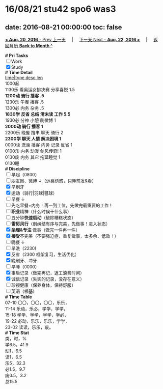 # 16/08/21 stu42 spo6 was3

date: 2016-08-21 00:00:00
toc: false
---
[**< Aug. 20, 2016** - Prev 上一天](/lifelogs/2016/08/d20.html) &nbsp; &nbsp; | &nbsp; &nbsp; [下一天 Next - **Aug. 22, 2016 >**](/lifelogs/2016/08/d22.html) &nbsp; &nbsp; |  &nbsp; &nbsp; [返回月历 **Back to Month ^**](/lifelogs/2016/08/index.html)
<br/><div><b># Pri Tasks</b></div><div><input type="checkbox"/>Work</div><div><input checked="true" type="checkbox"/>Study</div><div><b># Time Detail</b></div><div><u>time|type desc len</u></div><div>1000起</div><div>1130乐 看奥运女排决赛 分享喜悦 1.5</div><div><b>1200动 骑行 播客 .5</b></div><div>1230乐 午餐 播客 .5</div><div>1300必 内务 杂务 .5</div><div><b>1830学</b> <b>反省 总结 清未读 </b><b>工作 5.5</b></div><div>1930必 分神 小憩 刷微博 1</div><div><b>2000动 骑行 播客 1</b></div><div>2200乐 晚餐 撸串 聊天 骑行 2</div><div><b>2300学 聊天 人情 解决困境 1</b></div><div>0000读 洗澡 播客 内务 记录 反省 1</div><div>0100乐 内务 动漫 剑风传奇! 1</div><div>0130废 内务 其它 拖延睡觉 1</div><div>0130睡</div><div><b># Discipline</b></div><div><input type="checkbox"/>早起（0800）</div><div><input type="checkbox"/>朋友圈、微博 ↓（远离诱惑，只睡前发&amp;看）</div><div><input checked="true" type="checkbox"/>早刷牙</div><div><input checked="true" type="checkbox"/>运动（骑行|羽球|毽球）</div><div><input type="checkbox"/>早餐 ↓</div><div><input type="checkbox"/>先吃早餐+内务！再一到工位，先做完最重要的工作！</div><div><input type="checkbox"/><b>职业</b>精神（什么时候干什么事）</div><div><input type="checkbox"/>五分钟<b>快速启动</b>（破除糟糕状态）</div><div><input type="checkbox"/><b>雷厉风行</b>（别纠结有序与完美，先做事！进入状态）</div><div><input checked="true" type="checkbox"/><b>条理&amp;专注</b> 做事（做完一件再一件）</div><div><input checked="true" type="checkbox"/><b>接受</b>不完美（不要强迫症，重复做事，太多余、低效！）</div><div><input type="checkbox"/>晚餐 ↓</div><div><input type="checkbox"/>早洗（2230)</div><div><input checked="true" type="checkbox"/>反省（2300 框架复习，生活优化）</div><div><input checked="true" type="checkbox"/>晚刷牙、冲牙</div><div><input type="checkbox"/>早睡（0000）</div><div><input checked="true" type="checkbox"/>事后记录（做完再记，返工浪费时间）</div><div><input checked="true" type="checkbox"/>诚信记录（失实的记录，没存在意义）</div><div><input type="checkbox"/>珍视健康（保养身体，保持舒服）</div><div><input type="checkbox"/>英语（根基）</div><div><b># Time Table</b></div><div>07-10 〇〇，〇〇，〇〇，乐乐，</div><div>11-14 乐动，乐必，学学，学学，</div><div>15-18 学学，学学，学学，学必，</div><div>19-22 必动，乐乐，乐乐，学学，</div><div>23-02 读读，乐乐，废。</div><div><b># Time Stat</b></div><div>类，时，%</div><div>学6.5，41.9</div><div>动1，6.5</div><div>读1，6.5</div><div>乐5，32.3</div><div>必1.5，9.7</div><div>废0.5，3.2</div><div>总15.5</div>
